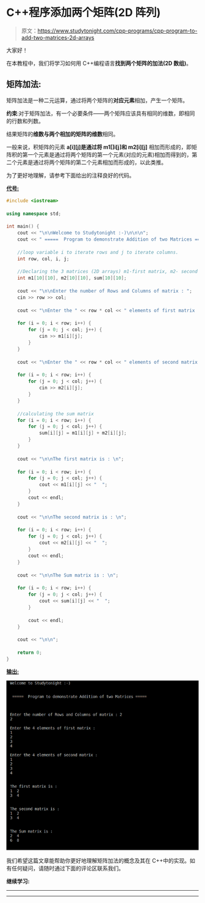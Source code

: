 # C++程序添加两个矩阵(2D 阵列)

> 原文：<https://www.studytonight.com/cpp-programs/cpp-program-to-add-two-matrices-2d-arrays>

大家好！

在本教程中，我们将学习如何用 C++编程语言**找到两个矩阵的加法(2D 数组)**。

## 矩阵加法:

矩阵加法是一种二元运算，通过将两个矩阵的**对应元素**相加，产生一个矩阵。

**约束**:对于矩阵加法，有一个必要条件——两个矩阵应该具有相同的维数，即相同的行数和列数。

结果矩阵的**维数与两个相加的矩阵的维数**相同。

一般来说，积矩阵的元素 **a[i][j]是通过将 m1[]i[j]和 m2[i][j]** 相加而形成的，即矩阵积的第一个元素是通过将两个矩阵的第一个元素(对应的元素)相加而得到的，第二个元素是通过将两个矩阵的第二个元素相加而形成的，以此类推。

为了更好地理解，请参考下面给出的注释良好的代码。

<u>**代号:**</u>

```cpp
#include <iostream>

using namespace std;

int main() {
    cout << "\n\nWelcome to Studytonight :-)\n\n\n";
    cout << " =====  Program to demonstrate Addition of two Matrices ===== \n\n";

    //loop variable i to iterate rows and j to iterate columns.
    int row, col, i, j;

    //Declaring the 3 matrices (2D arrays) m1-first matrix, m2- second matrix and sum- stores the addition of the two matrices
    int m1[10][10], m2[10][10], sum[10][10];

    cout << "\n\nEnter the number of Rows and Columns of matrix : ";
    cin >> row >> col;

    cout << "\nEnter the " << row * col << " elements of first matrix : \n";

    for (i = 0; i < row; i++) {
        for (j = 0; j < col; j++) {
            cin >> m1[i][j];
        }
    }

    cout << "\nEnter the " << row * col << " elements of second matrix : \n";

    for (i = 0; i < row; i++) {
        for (j = 0; j < col; j++) {
            cin >> m2[i][j];
        }
    }

    //calculating the sum matrix
    for (i = 0; i < row; i++) {
        for (j = 0; j < col; j++) {
            sum[i][j] = m1[i][j] + m2[i][j];
        }
    }

    cout << "\n\nThe first matrix is : \n";

    for (i = 0; i < row; i++) {
        for (j = 0; j < col; j++) {
            cout << m1[i][j] << "  ";
        }
        cout << endl;
    }

    cout << "\n\nThe second matrix is : \n";

    for (i = 0; i < row; i++) {
        for (j = 0; j < col; j++) {
            cout << m2[i][j] << "  ";
        }
        cout << endl;
    }

    cout << "\n\nThe Sum matrix is : \n";

    for (i = 0; i < row; i++) {
        for (j = 0; j < col; j++) {
            cout << sum[i][j] << "  ";
        }

        cout << endl;
    }

    cout << "\n\n";

    return 0;
}
```

<u>**输出:**</u>

![C++ Addition of two matrices](img/44b1b8c7366e28595d3dfe515a4f6c2a.png)

我们希望这篇文章能帮助你更好地理解矩阵加法的概念及其在 C++中的实现。如有任何疑问，请随时通过下面的评论区联系我们。

**继续学习:**

* * *

* * *